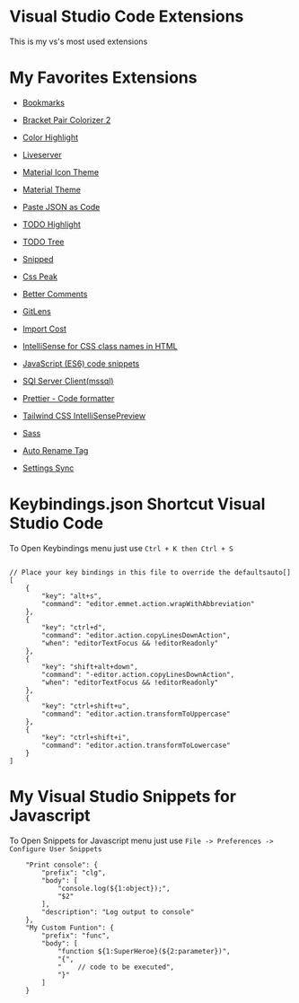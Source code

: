 # Visual Studio Code Extensions
This is my vs's most used extensions

# My Favorites Extensions

* [Bookmarks](https://marketplace.visualstudio.com/items?itemName=alefragnani.Bookmarks)

* [Bracket Pair Colorizer 2](https://marketplace.visualstudio.com/items?itemName=CoenraadS.bracket-pair-colorizer-2)

* [Color Highlight](https://marketplace.visualstudio.com/items?itemName=naumovs.color-highlight)

* [Liveserver](https://marketplace.visualstudio.com/items?itemName=ritwickdey.LiveServer)

* [Material Icon Theme](https://marketplace.visualstudio.com/items?itemName=PKief.material-icon-theme)

* [Material Theme](https://marketplace.visualstudio.com/items?itemName=Equinusocio.vsc-material-theme)

* [Paste JSON as Code](https://marketplace.visualstudio.com/items?itemName=quicktype.quicktype)

* [TODO Highlight](https://marketplace.visualstudio.com/items?itemName=wayou.vscode-todo-highlight)

* [TODO Tree](https://marketplace.visualstudio.com/items?itemName=Gruntfuggly.todo-tree)

* [Snipped](https://marketplace.visualstudio.com/items?itemName=JeffersonLicet.snipped)

* [Css Peak](https://marketplace.visualstudio.com/items?itemName=pranaygp.vscode-css-peek)

* [Better Comments](https://marketplace.visualstudio.com/items?itemName=aaron-bond.better-comments)

* [GitLens](https://marketplace.visualstudio.com/items?itemName=eamodio.gitlens)

* [Import Cost](https://marketplace.visualstudio.com/items?itemName=wix.vscode-import-cost)

* [IntelliSense for CSS class names in HTML](https://marketplace.visualstudio.com/items?itemName=Zignd.html-css-class-completion)

* [JavaScript (ES6) code snippets](https://marketplace.visualstudio.com/items?itemName=xabikos.JavaScriptSnippets)

* [SQl Server Client(mssql)](https://marketplace.visualstudio.com/items?itemName=cweijan.vscode-myssql-client2)

* [Prettier - Code formatter](https://marketplace.visualstudio.com/items?itemName=esbenp.prettier-vscode)

* [Tailwind CSS IntelliSensePreview](https://marketplace.visualstudio.com/items?itemName=bradlc.vscode-tailwindcss)

* [Sass](https://marketplace.visualstudio.com/items?itemName=Syler.sass-indented)

* [Auto Rename Tag](https://marketplace.visualstudio.com/items?itemName=formulahendry.auto-rename-tag)

* [Settings Sync](https://marketplace.visualstudio.com/items?itemName=Shan.code-settings-sync)



# Keybindings.json Shortcut Visual Studio Code
To Open Keybindings menu just use ```Ctrl + K then Ctrl + S```

```

// Place your key bindings in this file to override the defaultsauto[]
[
    {
        "key": "alt+s",
        "command": "editor.emmet.action.wrapWithAbbreviation"
    },
    {
        "key": "ctrl+d",
        "command": "editor.action.copyLinesDownAction",
        "when": "editorTextFocus && !editorReadonly"
    },
    {
        "key": "shift+alt+down",
        "command": "-editor.action.copyLinesDownAction",
        "when": "editorTextFocus && !editorReadonly"
    },
    {
        "key": "ctrl+shift+u",
        "command": "editor.action.transformToUppercase"
    },
    {
        "key": "ctrl+shift+i",
        "command": "editor.action.transformToLowercase"
    }
]
```


# My Visual Studio Snippets for Javascript
To Open Snippets for Javascript menu just use ```File -> Preferences -> Configure User Snippets```
```
	"Print console": {
		"prefix": "clg",
		"body": [
			"console.log(${1:object});",
			"$2"
		],
		"description": "Log output to console"
	},
	"My Custom Funtion": {
		"prefix": "func",
		"body": [
			"function ${1:SuperHeroe}(${2:parameter})",
			"{",
			"    // code to be executed",
			"}"
		]
	}
```
